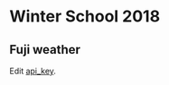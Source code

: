 Winter School 2018 
==================

Fuji weather
------------

Edit [api_key](https://github.com/airalab/robonomics-winter-school-2018/blob/master/fuji_weather/scripts/worker_node#L172).


